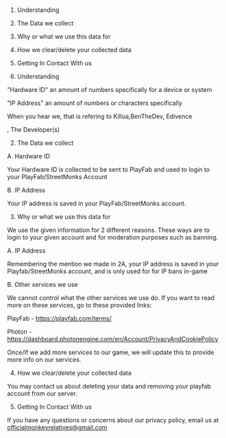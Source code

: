 1. Understanding

2. The Data we collect

3. Why or what we use this data for

4. How we clear/delete your collected data

5. Getting In Contact With us


1. Understanding

"Hardware ID" an amount of numbers specifically for a device or system

"IP Address" an amount of numbers or characters specifically

When you hear we, that is refering to Killua,BenTheDev, Edivence

, The Developer(s)

2. The Data we collect

A. Hardware ID

Your Hardware ID is collected to be sent to PlayFab and used to login to your PlayFab/StreetMonks Account

B. IP Address

Your IP address is saved in your PlayFab/StreetMonks account.

3. Why or what we use this data for

We use the given information for 2 different reasons. These ways are to login to your given account and for moderation purposes such as banning.

A. IP Address

Remembering the mention we made in 2A, your IP address is saved in your Playfab/StreetMonks account, and is only used for for IP bans in-game

B. Other services we use

We cannot control what the other services we use do. If you want to read more on these services, go to these provided links:

PlayFab - https://playfab.com/terms/

Photon - https://dashboard.photonengine.com/en/Account/PrivacyAndCookiePolicy

Once/If we add more services to our game, we will update this to provide more info on our services.

4. How we clear/delete your collected data

 You may contact us about deleting your data and removing your playfab account from our server.

5. Getting In Contact With us

If you have any questions or concerns about our privacy policy, email us at officialmonkeyrelatives@gmail.com

